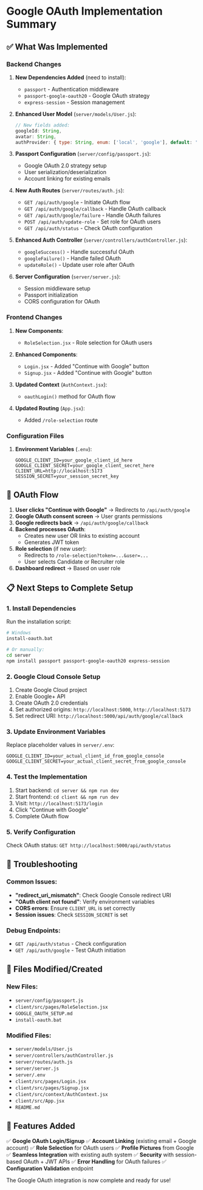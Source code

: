 # Google OAuth Implementation Summary

## ✅ What Was Implemented

### Backend Changes

1. **New Dependencies Added** (need to install):
   - `passport` - Authentication middleware
   - `passport-google-oauth20` - Google OAuth strategy
   - `express-session` - Session management

2. **Enhanced User Model** (`server/models/User.js`):
   ```javascript
   // New fields added:
   googleId: String,
   avatar: String,
   authProvider: { type: String, enum: ['local', 'google'], default: 'local' }
   ```

3. **Passport Configuration** (`server/config/passport.js`):
   - Google OAuth 2.0 strategy setup
   - User serialization/deserialization
   - Account linking for existing emails

4. **New Auth Routes** (`server/routes/auth.js`):
   - `GET /api/auth/google` - Initiate OAuth flow
   - `GET /api/auth/google/callback` - Handle OAuth callback
   - `GET /api/auth/google/failure` - Handle OAuth failures
   - `POST /api/auth/update-role` - Set role for OAuth users
   - `GET /api/auth/status` - Check OAuth configuration

5. **Enhanced Auth Controller** (`server/controllers/authController.js`):
   - `googleSuccess()` - Handle successful OAuth
   - `googleFailure()` - Handle failed OAuth
   - `updateRole()` - Update user role after OAuth

6. **Server Configuration** (`server/server.js`):
   - Session middleware setup
   - Passport initialization
   - CORS configuration for OAuth

### Frontend Changes

1. **New Components**:
   - `RoleSelection.jsx` - Role selection for OAuth users

2. **Enhanced Components**:
   - `Login.jsx` - Added "Continue with Google" button
   - `Signup.jsx` - Added "Continue with Google" button

3. **Updated Context** (`AuthContext.jsx`):
   - `oauthLogin()` method for OAuth flow

4. **Updated Routing** (`App.jsx`):
   - Added `/role-selection` route

### Configuration Files

1. **Environment Variables** (`.env`):
   ```env
   GOOGLE_CLIENT_ID=your_google_client_id_here
   GOOGLE_CLIENT_SECRET=your_google_client_secret_here
   CLIENT_URL=http://localhost:5173
   SESSION_SECRET=your_session_secret_key
   ```

## 🔄 OAuth Flow

1. **User clicks "Continue with Google"** → Redirects to `/api/auth/google`
2. **Google OAuth consent screen** → User grants permissions
3. **Google redirects back** → `/api/auth/google/callback`
4. **Backend processes OAuth**:
   - Creates new user OR links to existing account
   - Generates JWT token
5. **Role selection** (if new user):
   - Redirects to `/role-selection?token=...&user=...`
   - User selects Candidate or Recruiter role
6. **Dashboard redirect** → Based on user role

## 📋 Next Steps to Complete Setup

### 1. Install Dependencies
Run the installation script:
```bash
# Windows
install-oauth.bat

# Or manually:
cd server
npm install passport passport-google-oauth20 express-session
```

### 2. Google Cloud Console Setup
1. Create Google Cloud project
2. Enable Google+ API
3. Create OAuth 2.0 credentials
4. Set authorized origins: `http://localhost:5000`, `http://localhost:5173`
5. Set redirect URI: `http://localhost:5000/api/auth/google/callback`

### 3. Update Environment Variables
Replace placeholder values in `server/.env`:
```env
GOOGLE_CLIENT_ID=your_actual_client_id_from_google_console
GOOGLE_CLIENT_SECRET=your_actual_client_secret_from_google_console
```

### 4. Test the Implementation
1. Start backend: `cd server && npm run dev`
2. Start frontend: `cd client && npm run dev`
3. Visit: `http://localhost:5173/login`
4. Click "Continue with Google"
5. Complete OAuth flow

### 5. Verify Configuration
Check OAuth status: `GET http://localhost:5000/api/auth/status`

## 🔧 Troubleshooting

### Common Issues:
- **"redirect_uri_mismatch"**: Check Google Console redirect URI
- **"OAuth client not found"**: Verify environment variables
- **CORS errors**: Ensure `CLIENT_URL` is set correctly
- **Session issues**: Check `SESSION_SECRET` is set

### Debug Endpoints:
- `GET /api/auth/status` - Check configuration
- `GET /api/auth/google` - Test OAuth initiation

## 📁 Files Modified/Created

### New Files:
- `server/config/passport.js`
- `client/src/pages/RoleSelection.jsx`
- `GOOGLE_OAUTH_SETUP.md`
- `install-oauth.bat`

### Modified Files:
- `server/models/User.js`
- `server/controllers/authController.js`
- `server/routes/auth.js`
- `server/server.js`
- `server/.env`
- `client/src/pages/Login.jsx`
- `client/src/pages/Signup.jsx`
- `client/src/context/AuthContext.jsx`
- `client/src/App.jsx`
- `README.md`

## 🎉 Features Added

✅ **Google OAuth Login/Signup**
✅ **Account Linking** (existing email + Google account)
✅ **Role Selection** for OAuth users
✅ **Profile Pictures** from Google
✅ **Seamless Integration** with existing auth system
✅ **Security** with session-based OAuth + JWT APIs
✅ **Error Handling** for OAuth failures
✅ **Configuration Validation** endpoint

The Google OAuth integration is now complete and ready for use!
